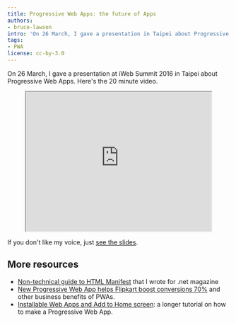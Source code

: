 ```yaml
---
title: Progressive Web Apps: the future of Apps
authors:
- bruce-lawson
intro: 'On 26 March, I gave a presentation in Taipei about Progressive Web Apps. Here's the 20 minute video.'
tags:
- PWA
license: cc-by-3.0
---
```


On 26 March, I gave a presentation at iWeb Summit 2016 in Taipei about Progressive Web Apps. Here's the 20 minute video.


<figure block="figure">
	<iframe elem="media" width="420" height="315" src="https://www.youtube.com/embed/MSldc28Hvp0"  allowfullscreen></iframe>
</figure>

If you don't like my voice, just [see the slides](http://www.slideshare.net/brucelawson/bruce-lawson-progressive-web-apps-the-future-of-apps).

## More resources

- [Non-technical guide to HTML Manifest](https://medium.com/net-magazine/html-manifest-402e6a8cc0e9#.kyg4r82s2) that I wrote for .net magazine
- [New Progressive Web App helps Flipkart boost conversions 70%](https://developers.google.com/web/showcase/case-study/flipkart?hl=en) and other business benefits of PWAs.
- [Installable Web Apps and Add to Home screen](/articles/installable-web-apps/): a longer tutorial on how to make a Progressive Web App.



